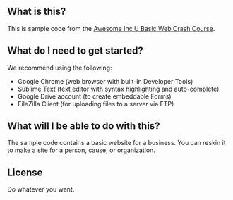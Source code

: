 ## What is this?

This is sample code from the [Awesome Inc U Basic Web Crash Course]().

## What do I need to get started?

We recommend using the following:

- Google Chrome (web browser with built-in Developer Tools)
- Sublime Text (text editor with syntax highlighting and auto-complete)
- Google Drive account (to create embeddable Forms)
- FileZilla Client (for uploading files to a server via FTP)

## What will I be able to do with this?

The sample code contains a basic website for a business. You can reskin it to make a site for a person, cause, or organization.

## License

Do whatever you want.